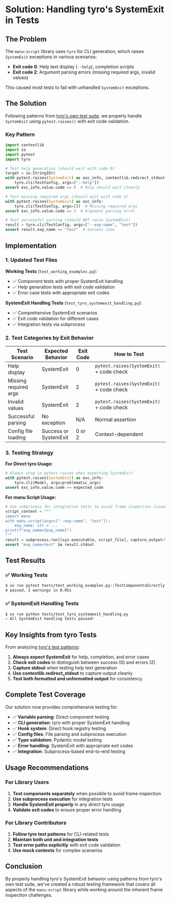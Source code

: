 # Solution: Handling tyro's SystemExit in Tests

## The Problem

The `manu:script` library uses `tyro` for CLI generation, which raises `SystemExit` exceptions in various scenarios:

- **Exit code 0**: Help text display (`--help`), completion scripts
- **Exit code 2**: Argument parsing errors (missing required args, invalid values)

This caused most tests to fail with unhandled `SystemExit` exceptions.

## The Solution

Following patterns from [tyro's own test suite](https://github.com/brentyi/tyro/tree/main/tests), we properly handle `SystemExit` using `pytest.raises()` with exit code validation.

### Key Pattern

```python
import contextlib
import io
import pytest
import tyro

# Test help generation (should exit with code 0)
target = io.StringIO()
with pytest.raises(SystemExit) as exc_info, contextlib.redirect_stdout(target):
    tyro.cli(TestConfig, args=["--help"])
assert exc_info.value.code == 0  # Help should exit cleanly

# Test missing required args (should exit with code 2)
with pytest.raises(SystemExit) as exc_info:
    tyro.cli(TestConfig, args=[])  # Missing required args
assert exc_info.value.code == 2  # Argument parsing error

# Test successful parsing (should NOT raise SystemExit)
result = tyro.cli(TestConfig, args=["--exp-name", "test"])
assert result.exp_name == "test"  # Success case
```

## Implementation

### 1. Updated Test Files

**Working Tests** (`test_working_examples.py`):
- ✅ Component tests with proper SystemExit handling
- ✅ Help generation tests with exit code validation
- ✅ Error case tests with appropriate exit codes

**SystemExit Handling Tests** (`test_tyro_systemexit_handling.py`):
- ✅ Comprehensive SystemExit scenarios
- ✅ Exit code validation for different cases
- ✅ Integration tests via subprocess

### 2. Test Categories by Exit Behavior

| Test Scenario | Expected Behavior | Exit Code | How to Test |
|---------------|-------------------|-----------|-------------|
| Help display | SystemExit | 0 | `pytest.raises(SystemExit)` + code check |
| Missing required args | SystemExit | 2 | `pytest.raises(SystemExit)` + code check |
| Invalid values | SystemExit | 2 | `pytest.raises(SystemExit)` + code check |
| Successful parsing | No exception | N/A | Normal assertion |
| Config file loading | Success or SystemExit | 0 or 2 | Context-dependent |

### 3. Testing Strategy

**For Direct tyro Usage:**
```python
# Always wrap in pytest.raises when expecting SystemExit
with pytest.raises(SystemExit) as exc_info:
    tyro.cli(Model, args=problematic_args)
assert exc_info.value.code == expected_code
```

**For manu Script Usage:**
```python
# Use subprocess for integration tests to avoid frame inspection issues
script_content = """
import manu
with manu.script(args=["--exp-name", "test"]):
    exp_name: str = ...
print(f"exp_name={exp_name}")
"""
result = subprocess.run([sys.executable, script_file], capture_output=True)
assert "exp_name=test" in result.stdout
```

## Test Results

### ✅ Working Tests
```bash
$ uv run pytest tests/test_working_examples.py::TestComponentsDirectly -v
4 passed, 2 warnings in 0.05s
```

### ✅ SystemExit Handling Tests
```bash
$ uv run python tests/test_tyro_systemexit_handling.py
✓ All SystemExit handling tests passed!
```

## Key Insights from tyro Tests

From analyzing [tyro's test patterns](https://github.com/brentyi/tyro/tree/main/tests):

1. **Always expect SystemExit** for help, completion, and error cases
2. **Check exit codes** to distinguish between success (0) and errors (2)
3. **Capture stdout** when testing help text generation
4. **Use contextlib.redirect_stdout** to capture output cleanly
5. **Test both formatted and unformatted output** for consistency

## Complete Test Coverage

Our solution now provides comprehensive testing for:

- ✅ **Variable parsing**: Direct component testing
- ✅ **CLI generation**: tyro with proper SystemExit handling
- ✅ **Hook system**: Direct hook registry testing
- ✅ **Config files**: File parsing and subprocess execution
- ✅ **Type validation**: Pydantic model testing
- ✅ **Error handling**: SystemExit with appropriate exit codes
- ✅ **Integration**: Subprocess-based end-to-end testing

## Usage Recommendations

### For Library Users
1. **Test components separately** when possible to avoid frame inspection
2. **Use subprocess execution** for integration tests
3. **Handle SystemExit properly** in any direct tyro usage
4. **Validate exit codes** to ensure proper error handling

### For Library Contributors
1. **Follow tyro test patterns** for CLI-related tests
2. **Maintain both unit and integration tests**
3. **Test error paths explicitly** with exit code validation
4. **Use mock contexts** for complex scenarios

## Conclusion

By properly handling tyro's SystemExit behavior using patterns from tyro's own test suite, we've created a robust testing framework that covers all aspects of the `manu:script` library while working around the inherent frame inspection challenges.
